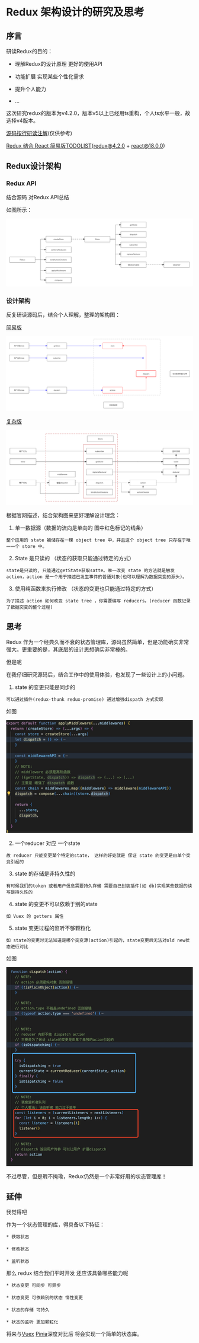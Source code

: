 # Redux 架构设计的研究及思考

## 序言

  研读Redux的目的：

  * 理解Redux的设计原理 更好的使用API

  * 功能扩展 实现某些个性化需求

  * 提升个人能力

  * ...

  这次研究redux的版本为v4.2.0，版本v5以上已经用ts重构，个人ts水平一般，故选择v4版本。

  [源码按行研读注解](https://github.com/YeahDreamItPossible/StepFurtureInJS/tree/main/SourceCode/Redux/v4.2.0)(仅供参考)

  [Redux 结合 React 简易版TODOLIST](https://github.com/YeahDreamItPossible/StepFurtureInJS/blob/main/SourceCode/Redux/v4.2.0/demo/index.html)(redux@4.2.0 + react@18.0.0)


## Redux设计架构

### Redux API

  结合源码 对Redux API总结

  如图所示：

  ![Alt redux_api](https://github.com/YeahDreamItPossible/StepFurtureInJS/blob/dev_0.1.0/VBlog/Images/redux_api.png)

### 设计架构

  反复研读源码后，结合个人理解，整理的架构图：

  [简易版](https://github.com/YeahDreamItPossible/StepFurtureInJS/blob/dev_0.1.0/VBlog/Images/redux_arch.png)

  ![Alt redux_arch](https://github.com/YeahDreamItPossible/StepFurtureInJS/blob/dev_0.1.0/VBlog/Images/redux_arch.png)

  [复杂版](https://github.com/YeahDreamItPossible/StepFurtureInJS/blob/dev_0.1.0/VBlog/Images/redux_deprecated_arch.png)

  ![Alt redux_deprecated_arch](https://github.com/YeahDreamItPossible/StepFurtureInJS/blob/dev_0.1.0/VBlog/Images/redux_deprecated_arch.png)

  根据官网描述，结合架构图来更好理解设计理念：

  1. 单一数据源（数据的流向是单向的 图中红色标记的线条）

    整个应用的 state 被储存在一棵 object tree 中，并且这个 object tree 只存在于唯一一个 store 中。


  2. State 是只读的 （状态的获取只能通过特定的方式）

    state是只读的, 只能通过getState获取satte。唯一改变 state 的方法就是触发 action，action 是一个用于描述已发生事件的普通对象(也可以理解为数据突变的源头)。

  3. 使用纯函数来执行修改 （状态的变更也只能通过特定的方式）

    为了描述 action 如何改变 state tree ，你需要编写 reducers。(reducer 函数记录了数据突变的整个过程)

## 思考

  Redux 作为一个经典久而不衰的状态管理库，源码虽然简单，但是功能确实非常强大。更重要的是，其底层的设计思想确实非常棒的。

  但是呢

  在我仔细研究源码后，结合工作中的使用体验，也发现了一些设计上的小问题。

  1. state 的变更只能是同步的

    可以通过插件(redux-thunk redux-promise) 通过增强dispath 方式实现

  如图  
    
  ![Alt redux_api](https://github.com/YeahDreamItPossible/StepFurtureInJS/blob/dev_0.1.0/VBlog/Images/redux_apply_middleware.jpg)

  2. 一个reducer 对应 一个state
  
    故 reducer 只能变更某个特定的state， 这样的好处就是 保证 state 的变更是由单个突变引起的

  3. state 的存储是非持久性的

    有时候我们的token 或者用户信息需要持久存储 需要自己封装插件(如 db)实现某些数据的读写是持久性的

  4. state 的变更不可以依赖于别的state

    如 Vuex 的 getters 属性

  5. state 变更过程的监听不够颗粒化

    如 state的变更时无法知道是哪个突变源(action)引起的，state变更后无法对old new状态进行对比
    
  如图

  ![Alt redux_api](https://github.com/YeahDreamItPossible/StepFurtureInJS/blob/dev_0.1.0/VBlog/Images/redux_dispatch.jpeg)

  不过尽管，但是瑕不掩瑜，Redux仍然是一个非常好用的状态管理库！

## 延伸

  我觉得吧

  作为一个状态管理的库，得具备以下特征：

    * 获取状态

    * 修改状态

    * 监听状态

  那么 redux 结合我们平时开发 还应该具备哪些能力呢

    * 状态变更 可同步 可异步

    * 状态变更 可依赖别的状态 惰性变更

    * 状态的存储 可持久

    * 状态的监听 更加颗粒化

  将来与[Vuex](https://vuex.vuejs.org/zh/guide/) [Pinia](https://pinia.vuejs.org/)深度对比后 将会实现一个简单的状态库。

  